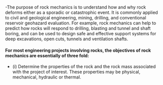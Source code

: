 -The purpose of rock mechanics is to understand how and why rock deforms either as a sporadic or catastrophic event. It is commonly applied to civil and geological engineering, mining, drilling, and conventional reservoir geohazard evaluation. For example, rock mechanics can help to predict how rocks will respond to drilling, blasting and tunnel and shaft boring, and can be used to design safe and effective support systems for deep excavations, open cuts, tunnels and ventilation shafts.
#### For most engineering projects involving rocks, the objectives of rock mechanics are essentially of three fold:
- (i) Determine the properties of the rock and the rock mass associated with the project of interest. These properties may be physical, mechanical, hydraulic or thermal.